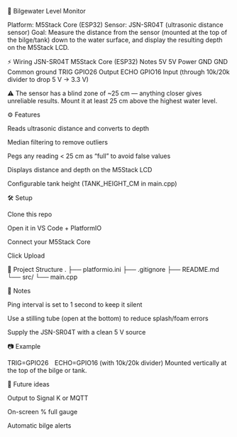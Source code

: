 📘 Bilgewater Level Monitor

Platform: M5Stack Core (ESP32)
Sensor: JSN-SR04T (ultrasonic distance sensor)
Goal: Measure the distance from the sensor (mounted at the top of the bilge/tank) down to the water surface, and display the resulting depth on the M5Stack LCD.

⚡️ Wiring
JSN-SR04T	M5Stack Core (ESP32)	Notes
5V	5V	Power
GND	GND	Common ground
TRIG	GPIO26	Output
ECHO	GPIO16	Input (through 10k/20k divider to drop 5 V → 3.3 V)

⚠️ The sensor has a blind zone of ~25 cm — anything closer gives unreliable results.
Mount it at least 25 cm above the highest water level.

⚙️ Features

Reads ultrasonic distance and converts to depth

Median filtering to remove outliers

Pegs any reading < 25 cm as “full” to avoid false values

Displays distance and depth on the M5Stack LCD

Configurable tank height (TANK_HEIGHT_CM in main.cpp)

🛠 Setup

Clone this repo

Open it in VS Code + PlatformIO

Connect your M5Stack Core

Click Upload

📁 Project Structure
.
├── platformio.ini
├── .gitignore
├── README.md
└── src/
    └── main.cpp

📌 Notes

Ping interval is set to 1 second to keep it silent

Use a stilling tube (open at the bottom) to reduce splash/foam errors

Supply the JSN-SR04T with a clean 5 V source

📷 Example

TRIG=GPIO26 ECHO=GPIO16 (with 10k/20k divider)
Mounted vertically at the top of the bilge or tank.

🚀 Future ideas

Output to Signal K or MQTT

On-screen % full gauge

Automatic bilge alerts